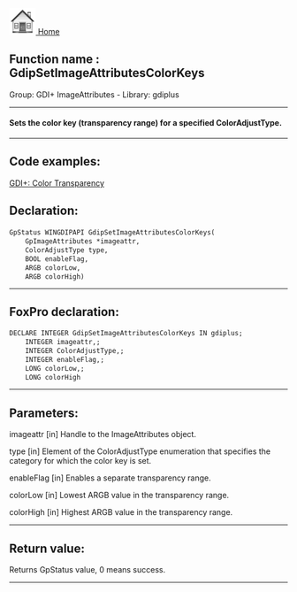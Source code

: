 [<img src="../../images/home.png"> Home ](https://github.com/VFPX/Win32API)  

## Function name : GdipSetImageAttributesColorKeys
Group: GDI+ ImageAttributes - Library: gdiplus    
***  


#### Sets the color key (transparency range) for a specified ColorAdjustType.
***  


## Code examples:
[GDI+: Color Transparency](../../samples/sample_549.md)  

## Declaration:
```foxpro  
GpStatus WINGDIPAPI GdipSetImageAttributesColorKeys(
	GpImageAttributes *imageattr,
	ColorAdjustType type,
	BOOL enableFlag,
	ARGB colorLow,
	ARGB colorHigh)  
```  
***  


## FoxPro declaration:
```foxpro  
DECLARE INTEGER GdipSetImageAttributesColorKeys IN gdiplus;
	INTEGER imageattr,;
	INTEGER ColorAdjustType,;
	INTEGER enableFlag,;
	LONG colorLow,;
	LONG colorHigh  
```  
***  


## Parameters:
imageattr
[in] Handle to the ImageAttributes object.

type
[in] Element of the ColorAdjustType enumeration that specifies the category for which the color key is set.

enableFlag
[in] Enables a separate transparency range.

colorLow
[in] Lowest ARGB value in the transparency range.

colorHigh
[in] Highest ARGB value in the transparency range.  
***  


## Return value:
Returns GpStatus value, 0 means success.  
***  


